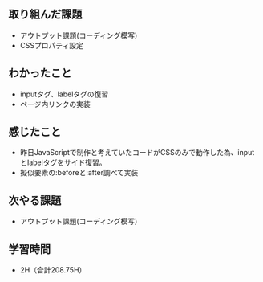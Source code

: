 ## 取り組んだ課題
- アウトプット課題(コーディング模写)  
- CSSプロパティ設定  
  
## わかったこと  
- inputタグ、labelタグの復習  
- ページ内リンクの実装  
  
## 感じたこと  
- 昨日JavaScriptで制作と考えていたコードがCSSのみで動作した為、inputとlabelタグをサイド復習。
- 擬似要素の:beforeと:after調べて実装
  
## 次やる課題
- アウトプット課題(コーディング模写)
  
## 学習時間  
- 2H（合計208.75H）
